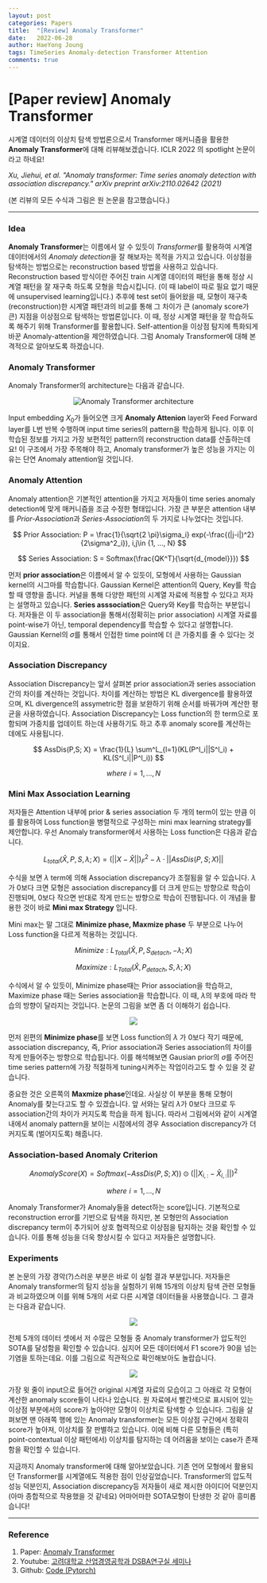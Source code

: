 ```yaml
---
layout: post
categories: Papers
title:  "[Review] Anomaly Transformer"
date:   2022-06-28
author: HaeYong Joung
tags: TimeSeries Anomaly-detection Transformer Attention
comments: true
---
```


[Paper review] Anomaly Transformer
===============

시계열 데이터의 이상치 탐색 방법론으로서 Transformer 매커니즘을 활용한 **Anomaly Transformer**에 대해 리뷰해보겠습니다. ICLR 2022 의 spotlight 논문이라고 하네요!

*Xu, Jiehui, et al. "Anomaly transformer: Time series anomaly detection with association discrepancy." arXiv preprint arXiv:2110.02642 (2021)*

(본 리뷰의 모든 수식과 그림은 원 논문을 참고했습니다.)

- - -

### Idea
**Anomaly Transformer**는 이름에서 알 수 있듯이 *Transformer*를 활용하여 시계열 데이터에서의 *Anomaly detection*을 잘 해보자는 목적을 가지고 있습니다. 이상점을 탐색하는 방법으로는 reconstruction based 방법을 사용하고 있습니다. Reconstruction based 방식이란 주어진 train 시계열 데이터의 패턴을 통해 정상 시계열 패턴을 잘 재구축 하도록 모형을 학습시킵니다. (이 때 label이 따로 필요 없기 때문에 unsupervised learning입니다.) 추후에 test set이 들어왔을 때, 모형이 재구축(reconstruction)한 시계열 패턴과의 비교를 통해 그 차이가 큰 (anomaly score가 큰) 지점을 이상점으로 탐색하는 방법론입니다. 이 때, 정상 시계열 패턴을 잘 학습하도록 해주기 위해 Transformer를 활용합니다. Self-attention을 이상점 탐지에 특화되게 바꾼 Anomaly-attention을 제안하였습니다. 그럼 Anomaly Transformer에 대해 본격적으로 알아보도록 하겠습니다. 

### Anomaly Transformer
Anomaly Transformer의 architecture는 다음과 같습니다.

<p align="center">
  <img src="https://decision-J.github.io/assets/Post Images/Anomaly Transformer.png" alt="Anomaly Transformer architecture"/>
</p>

Input embedding $X_{0}$가 들어오면 크게 **Anomaly Attenion** layer와 Feed Forward layer를 L번 반복 수행하며 input time series의 pattern을 학습하게 됩니다. 이후 이 학습된 정보를 가지고 가장 보편적인 pattern의 reconstruction data를 산출하는데요! 이 구조에서 가장 주목해야 하고, Anomaly transformer가 높은 성능을 가지는 이유는 단연 Anomaly attention일 것입니다. 

### Anomaly Attention
Anomaly attention은 기본적인 attention을 가지고 저자들이 time series anomaly detection에 맞게 매커니즘을 조금 수정한 형태입니다. 가장 큰 부분은 attention 내부를 *Prior-Association*과 *Series-Association*의 두 가지로 나누었다는 것입니다. 

$$ 
Prior Association: P = \frac{1}{\sqrt{2 \pi}\sigma_i} exp(-\frac{(|j-i|)^2}{2\sigma^2_i}), i,j\in {1, ..., N} 
$$

$$
Series Association: S = Softmax(\frac{QK^T}{\sqrt{d_{model}}}) 
$$

먼저 **prior association**은 이름에서 알 수 있듯이, 모형에서 사용하는 Gaussian kernel의 시그마를 학습합니다. Gaussian Kernel은 attention의 Query, Key를 학습할 때 영향을 줍니다. 커널을 통해 다양한 패턴의 시계열 자료에 적용할 수 있다고 저자는 설명하고 있습니다. **Series asssociation**은 Query와 Key를 학습하는 부분입니다. 저자들은 이 두 association을 통해서(정확히는 prior association) 시계열 자료를 point-wise가 아닌, temporal dependency를 학습할 수 있다고 설명합니다. Gaussian Kernel의 $\sigma$를 통해서 인접한 time point에 더 큰 가중치를 줄 수 있다는 것이지요.

### Association Discrepancy
Association Discrepancy는 앞서 살펴본 prior association과 series association간의 차이를 계산하는 것입니다. 차이를 계산하는 방법은 KL divergence를 활용하였으며, KL divergence의 assymetric한 점을 보완하기 위해 순서를 바꿔가며 계산한 평균을 사용하였습니다. Association Discrepancy는 Loss function의 한 term으로 포함되며 가중치를 업데이트 하는데 사용하기도 하고 추후 anomaly score를 계산하는 데에도 사용됩니다.

$$ 
AssDis(P,S; X) = \frac{1}{L} \sum^L_{l=1}(KL(P^l_i||S^l_i) + KL(S^l_i||P^l_i)) 
$$

$$
where\,\, i=1,...,N
$$

### Mini Max Association Learning
저자들은 Attention 내부에 prior & series association 두 개의 term이 있는 만큼 이를 활용하여 Loss function을 병렬적으로 구성하는 mini max learning strategy를 제안합니다. 우선 Anomaly transformer에서 사용하는 Loss function은 다음과 같습니다.

$$
L_{total}(\hat{X}, P, S, \lambda; X) = (||X-\hat{X}||)^2_F - \lambda \cdot ||AssDis(P, S; X)||
$$

수식을 보면 $\lambda$ term에 의해 Association discrepancy가 조절됨을 알 수 있습니다. $\lambda$가 0보다 크면 모형은 association discrepancy를 더 크게 만드는 방향으로 학습이 진행되며, 0보다 작으면 반대로 작게 만드는 방향으로 학습이 진행됩니다. 이 개념을 활용한 것이 바로 **Mini max Strategy** 입니다.

Mini max는 말 그대로 **Minimize phase, Maxmize phase** 두 부분으로 나누어 Loss function을 다르게 적용하는 것입니다. 

$$ 
Minimize: L_{Total}(\hat{X}, P, S_{detach}, -\lambda; X) 
$$

$$
Maximize: L_{Total}(\hat{X}, P_{detach}, S, \lambda; X)
$$

수식에서 알 수 있듯이, Minimize phase때는 Prior association을 학습하고, Maximize phase 때는 Series association을 학습합니다. 이 때, $\lambda$의 부호에 따라 학습의 방향이 달라지는 것입니다. 논문의 그림을 보면 좀 더 이해하기 쉽습니다. 

<p align="center">
  <img src="https://decision-J.github.io/assets/Post Images/Anomaly Transformer2.png"/>
</p>

먼저 왼편의 **Minimize phase**를 보면 Loss function의 $\lambda$ 가 0보다 작기 때문에, association discrepancy, 즉, Prior association과 Series association의 차이를 작게 만들어주는 방향으로 학습됩니다. 이를 해석해보면 Gausian prior의 $\sigma$를 주어진 time series pattern에 가장 적절하게 tuning시켜주는 작업이라고도 할 수 있을 것 같습니다.

중요한 것은 오른쪽의 **Maxmize phase**인데요. 사실상 이 부분을 통해 모형이 Anomaly를 찾는다고도 할 수 있겠습니다. 앞 서와는 달리 $\lambda$가 0보다 크므로 두 association간의 차이가 커지도록 학습을 하게 됩니다. 따라서 그림에서와 같이 시계열 내에서 anomaly pattern을 보이는 시점에서의 경우 Association discrepancy가 더 커지도록 (벌어지도록) 해줍니다.

### Association-based Anomaly Criterion
$$ 
Anomaly Score (X) = Softmax(-AssDis(P, S; X)) \odot (||X_{i, :}-\hat{X}_{i, :}||)^2 
$$

$$
where\,\, i=1,...,N
$$

Anomaly Transformer가 Anomaly들을 detect하는 score입니다. 기본적으로 reconstruction error를 기반으로 탐색을 하지만, 본 모형만의 Association discrepancy term이 추가되어 상호 협력적으로 이상점을 탐지하는 것을 확인할 수 있습니다. 이를 통해 성능을 더욱 향상시킬 수 있다고 저자들은 설명합니다. 
  

### Experiments
본 논문의 가장 경악(?)스러운 부분은 바로 이 실험 결과 부분입니다. 저자들은 Anomaly transformer의 탐지 성능을 실험하기 위해 15개의 이상치 탐색 관련 모형들과 비교하였으며 이를 위해 5개의 서로 다른 시계열 데이터들을 사용했습니다. 그 결과는 다음과 같습니다.

<p align="center">
  <img src="https://decision-J.github.io/assets/Post Images/Anomaly Transformer3.png"/>
</p>

전체 5개의 데이터 셋에서 저 수많은 모형들 중 Anomaly transformer가 압도적인 SOTA를 달성함을 확인할 수 있습니다. 심지어 모든 데이터에서 F1 score가 90을 넘는 기염을 토하는데요. 
이를 그림으로 직관적으로 확인해보아도 놀랍습니다.

<p align="center">
  <img src="https://decision-J.github.io/assets/Post Images/Anomaly Transformer4.png"/>
</p>

가장 윗 줄이 input으로 들어간 original 시계열 자료의 모습이고 그 아래로 각 모형이 계산한 anomaly score들이 나타나 있습니다. 원 자료에서 빨간색으로 표시되어 있는 이상점 부분에서의 score가 높아야만 모형이 이상치로 탐색할 수 있습니다. 그림을 살펴보면 맨 아래쪽 행에 있는 Anomaly transformer는 모든 이상점 구간에서 정확히 score가 높아져, 이상치를 잘 판별하고 있습니다. 이에 비해 다른 모형들은 (특히 point-contextual 이상 패턴에서) 이상치를 탐지하는 데 어려움을 보이는 case가 존재함을 확인할 수 있습니다.


지금까지 Anomaly transformer에 대해 알아보았습니다. 기존 언어 모형에서 활용되던 Transformer를 시계열에도 적용한 점이 인상깊었습니다. Transformer의 압도적 성능 덕분인지, Association discrepancy등 저자들이 새로 제시한 아이디어 덕분인지 (아마 종합적으로 작용했을 것 같네요) 어마어마한 SOTA모형이 탄생한 것 같아 흥미롭습니다!


- - -
### Reference

1. Paper: [Anomaly Transformer](https://arxiv.org/pdf/2110.02642.pdf)
2. Youtube: [고려대학교 산업경영공학과 DSBA연구실 세미나](https://www.youtube.com/watch?v=C3dphckvyn0&ab_channel=%EA%B3%A0%EB%A0%A4%EB%8C%80%ED%95%99%EA%B5%90%EC%82%B0%EC%97%85%EA%B2%BD%EC%98%81%EA%B3%B5%ED%95%99%EB%B6%80DSBA%EC%97%B0%EA%B5%AC%EC%8B%A4)
3. Github: [Code (Pytorch)](https://github.com/thuml/Anomaly-Transformer) 






